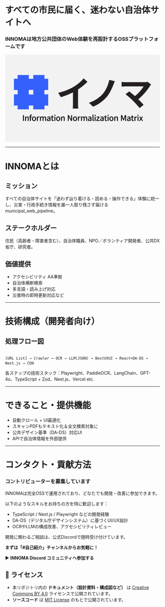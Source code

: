 # すべての市民に届く、迷わない自治体サイトへ

### INNOMAは地方公共団体のWeb体験を再設計するOSSプラットフォームです

![INNOMA Logo](docs/images/logo-comp.png) 

---

# INNOMAとは

## **ミッション**

すべての自治体サイトを「迷わず辿り着ける・読める・操作できる」体験に統一し、災害・行政手続き情報を誰一人取り残さず届けるmunicipal_web_pipeline。

## **ステークホルダー**

住民（高齢者・障害者含む）、自治体職員、NPO／ボランティア開発者、公共DX省庁、研究者。

## **価値提供**

- アクセシビリティ AA準拠
- 自治体横断検索
- 多言語・読み上げ対応
- 災害時の即時更新対応など

---

# 技術構成（開発者向け）

## 処理フロー図

```

[URL List] → Crawler → OCR → LLM(JSON) → BestUXUI → React+DA-DS → Next.js → CDN

```

各ステップの技術スタック：Playwright、PaddleOCR、LangChain、GPT-4o、TypeScript + Zod、Next.js、Vercel etc.

---

# できること・提供機能

- 自動クロール + UI最適化
- スキャンPDFもテキスト化＆全文検索対象に
- 公共デザイン基準（DA-DS）対応UI
- APIで自治体情報を外部提供

---

# コンタクト・貢献方法

### コントリビューターを募集しています

INNOMAは完全OSSで運用されており、どなたでも開発・改善に参加できます。

以下のようなスキルをお持ちの方を特に歓迎します：

- TypeScript / Next.js / Playwright などの開発経験
- DA-DS（デジタル庁デザインシステム）に基づくUI/UX設計
- OCRやLLMの構成改善、アクセシビリティレビュー

開発に関わるご相談は、公式Discordで随時受け付けています。

**まずは「#自己紹介」チャンネルからお気軽に！**

▶︎ **INNOMA Discord コミュニティへ参加する**

## 📝 ライセンス

- 本リポジトリ内の **ドキュメント（設計資料・構成図など）** は [Creative Commons BY 4.0](https://creativecommons.org/licenses/by/4.0/deed.ja) ライセンスで公開されています。
- **ソースコード** は [MIT License](LICENSE) のもとで公開されています。

